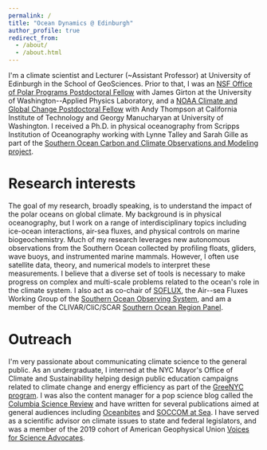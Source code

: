```yaml
---
permalink: /
title: "Ocean Dynamics @ Edinburgh"
author_profile: true
redirect_from: 
  - /about/
  - /about.html
---
```


I'm a climate scientist and Lecturer (~Assistant Professor) at University of Edinburgh in the School of GeoSciences. Prior to that, I was an [NSF Office of Polar Programs Postdoctoral Fellow](https://www.nsf.gov/geo/opp/postdoc_awardees.jsp) with James Girton at the University of Washington--Applied Physics Laboratory, and a [NOAA Climate and Global Change Postdoctoral Fellow](https://cpaess.ucar.edu/cgc) with Andy Thompson at California Institute of Technology and Georgy Manucharyan at University of Washington. I received a Ph.D. in physical oceanography from Scripps Institution of Oceanography working with Lynne Talley and Sarah Gille as part of the [Southern Ocean Carbon and Climate Observations and Modeling project](https://soccom.princeton.edu/).

Research interests
======
The goal of my research, broadly speaking, is to understand the impact of the polar oceans on global climate. My background is in physical oceanography, but I work on a range of interdisciplinary topics including ice-ocean interactions, air-sea fluxes, and physical controls on marine biogeochemistry. Much of my research leverages new autonomous observations from the Southern Ocean collected by profiling floats, gliders, wave buoys, and instrumented marine mammals. However, I often use satellite data, theory, and numerical models to interpret these measurements. I believe that a diverse set of tools is necessary to make progress on complex and multi-scale problems related to the ocean's role in the climate system. I also act as co-chair of [SOFLUX](https://soos.aq/activities/cwg/soflux), the Air--sea Fluxes Working Group of the [Southern Ocean Observing System](https://soos.aq/), and am a member of the CLIVAR/CliC/SCAR [Southern Ocean Region Panel](https://www.clivar.org/clivar-panels/southern).

Outreach
======
I'm very passionate about communicating climate science to the general public. As an undergraduate, I interned at the NYC Mayor's Office of Climate and Sustainability helping design public education campaigns related to climate change and energy efficiency as part of the [GreeNYC program](https://www.nyc.gov/site/sustainability/onenyc/greenyc.page). I was also the content manager for a pop science blog called the [Columbia Science Review](https://www.thecolumbiasciencereview.com/) and have written for several publications aimed at general audiences including [Oceanbites](https://oceanbites.org/author/cprend/) and [SOCCOM at Sea](https://soccomatsea.blogspot.com/2020/03/musings-from-rv-ron-brown-march-april.html). I have served as a scientific advisor on climate issues to state and federal legislators, and was a member of the 2019 cohort of American Geophysical Union [Voices for Science Advocates](https://www.agu.org/honors/voices-for-science).
